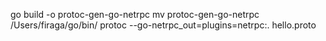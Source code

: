 go build -o protoc-gen-go-netrpc
mv protoc-gen-go-netrpc /Users/firaga/go/bin/
protoc --go-netrpc_out=plugins=netrpc:. hello.proto